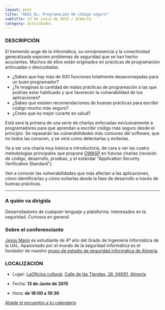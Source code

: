 ```yaml
---
layout: post
title: "GESI_AL: Programación de código seguro"
subtitle: 13 de junio de 2015 / Almería
category: actividades
---
```


### DESCRIPCIÓN

El tremendo auge de la informática, su omnipresencia y la conectividad generalizada exponen problemas de seguridad que se han hecho acuciantes. Muchos de ellos están originados en prácticas de programación anticuadas o descuidadas.

 - ¿Sabes que hay más de 500 funciones totalmente desaconsejadas para un buen programador? 
 - ¿Te imaginas la cantidad de malas prácticas de programación a las que podrías estar habituado y que favorecen la vulnerabilidad de tus aplicaciones?
 - ¿Sabes que existen recomendaciones de buenas prácticas para escribir código mucho más seguro?
 - ¿Crees que es mejor curarte en salud?

Está será la primera de una serie de charlas enfocadas exclusivamente a programadores para que aprendan a escribir código más seguro desde el principio. Se repasarán las vulnerabilidades más comunes del software, que no todos las conocen, y se verá como detectarlas y evitarlas. 

Va a ser una charla muy básica e introductoria, de cara a ver las cuatro metodologías principales que propone [OWASP](https://owasp.org) en futuras charlas (revisión de código, desarrollo, pruebas, y el estándar "Application Security Verification Standard").

Ven a conocer las vulnerabilidades que más afectan a las aplicaciones, cómo identificarlas y cómo evitarlas desde la fase de desarrollo a través de buenas prácticas. 

---


### A quién va dirigida

Desarrolladores de cualquier lenguaje y plataforma. Interesados en la seguridad. Curiosos en general.

### Sobre el conferenciante

[Jesús Marín](https://twitter.com/_jesusmg) es estudiante de 4º año del Grado de Ingeniería Informática de la UAL. Apasionado por el mundo de la seguridad informática es el fundador de nuestro [grupo de estudio de seguridad informática de Almería](http://foro.hacklabalmeria.net/c/gesial).

### LOCALIZACIÓN

* Lugar: [LaOficina cultural](http://laoficinacultural.org/), [ Calle de las Tiendas, 26, 04001, Almería](http://www.openstreetmap.org/node/2389372700)

* Fecha: **13 de Junio de 2015**
* Hora: **de 18:00 a 19:30**


[Añade el encuentro a tu calendario](https://www.google.com/calendar/event?eid=MDk2OWQydmx2cWlmM3Jwc2Rqbmx1cG8yN2MgZW9odWFsNnNydnIybDRvcWExdWpldmFkOXNAZw&ctz=Europe/Madrid)
